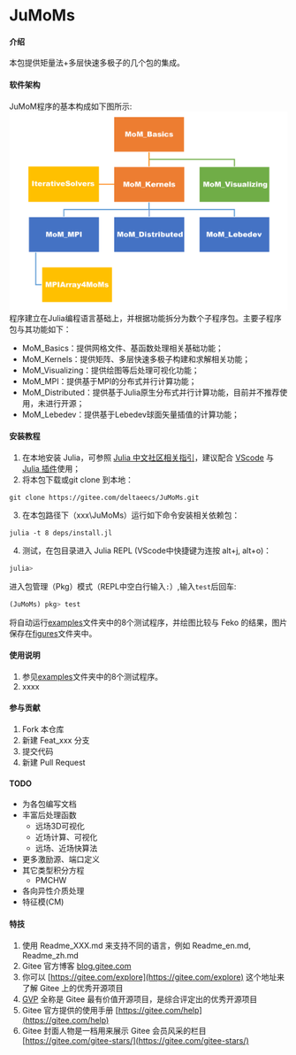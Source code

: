 # JuMoMs

#### 介绍
本包提供矩量法+多层快速多极子的几个包的集成。

#### 软件架构
JuMoM程序的基本构成如下图所示:![JuMoMs 包结构](deps/MoM_packages_relationship.png)程序建立在Julia编程语言基础上，并根据功能拆分为数个子程序包。主要子程序包与其功能如下：
* MoM\_Basics：提供网格文件、基函数处理相关基础功能；
* MoM\_Kernels：提供矩阵、多层快速多极子构建和求解相关功能；
* MoM\_Visualizing：提供绘图等后处理可视化功能；
* MoM\_MPI：提供基于MPI的分布式并行计算功能；
* MoM\_Distributed：提供基于Julia原生分布式并行计算功能，目前并不推荐使用，未进行开源；
* MoM\_Lebedev：提供基于Lebedev球面矢量插值的计算功能；

#### 安装教程

1.  在本地安装 Julia，可参照 [Julia 中文社区相关指引](https://discourse.juliacn.com/t/topic/159)，建议配合 [VScode](https://code.visualstudio.com/) 与 [Julia 插件](https://marketplace.visualstudio.com/items?itemName=julialang.language-julia)使用；
2.  将本包下载或git clone 到本地：
```powwershell
git clone https://gitee.com/deltaeecs/JuMoMs.git
```
3.  在本包路径下（xxx\\JuMoMs）运行如下命令安装相关依赖包：
```powwershell
julia -t 8 deps/install.jl
```
4.  测试，在包目录进入 Julia REPL (VScode中快捷键为连按 alt+j, alt+o)：
```julia
julia> 
```
进入包管理（Pkg）模式（REPL中空白行输入`:`）,输入`test`后回车:
```julia
(JuMoMs) pkg> test
```
将自动运行[examples](./examples/)文件夹中的8个测试程序，并绘图比较与 Feko 的结果，图片保存在[figures](./figures/)文件夹中。

#### 使用说明

1.  参见[examples](./examples/)文件夹中的8个测试程序。
2.  xxxx

#### 参与贡献

1.  Fork 本仓库
2.  新建 Feat_xxx 分支
3.  提交代码
4.  新建 Pull Request

#### TODO

+ 为各包编写文档
+ 丰富后处理函数
  + 远场3D可视化
  + 近场计算、可视化
  + 远场、近场快算法
+ 更多激励源、端口定义
+ 其它类型积分方程
  + PMCHW
+ 各向异性介质处理
+ 特征模(CM)


#### 特技

1.  使用 Readme\_XXX.md 来支持不同的语言，例如 Readme\_en.md, Readme\_zh.md
2.  Gitee 官方博客 [blog.gitee.com](https://blog.gitee.com)
3.  你可以 [https://gitee.com/explore](https://gitee.com/explore) 这个地址来了解 Gitee 上的优秀开源项目
4.  [GVP](https://gitee.com/gvp) 全称是 Gitee 最有价值开源项目，是综合评定出的优秀开源项目
5.  Gitee 官方提供的使用手册 [https://gitee.com/help](https://gitee.com/help)
6.  Gitee 封面人物是一档用来展示 Gitee 会员风采的栏目 [https://gitee.com/gitee-stars/](https://gitee.com/gitee-stars/)
